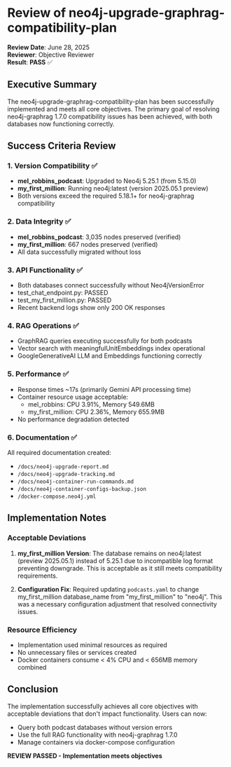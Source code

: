 # Review of neo4j-upgrade-graphrag-compatibility-plan

**Review Date**: June 28, 2025  
**Reviewer**: Objective Reviewer  
**Result**: **PASS** ✅

## Executive Summary

The neo4j-upgrade-graphrag-compatibility-plan has been successfully implemented and meets all core objectives. The primary goal of resolving neo4j-graphrag 1.7.0 compatibility issues has been achieved, with both databases now functioning correctly.

## Success Criteria Review

### 1. Version Compatibility ✅
- **mel_robbins_podcast**: Upgraded to Neo4j 5.25.1 (from 5.15.0)
- **my_first_million**: Running neo4j:latest (version 2025.05.1 preview)
- Both versions exceed the required 5.18.1+ for neo4j-graphrag compatibility

### 2. Data Integrity ✅
- **mel_robbins_podcast**: 3,035 nodes preserved (verified)
- **my_first_million**: 667 nodes preserved (verified)
- All data successfully migrated without loss

### 3. API Functionality ✅
- Both databases connect successfully without Neo4jVersionError
- test_chat_endpoint.py: PASSED
- test_my_first_million.py: PASSED
- Recent backend logs show only 200 OK responses

### 4. RAG Operations ✅
- GraphRAG queries executing successfully for both podcasts
- Vector search with meaningfulUnitEmbeddings index operational
- GoogleGenerativeAI LLM and Embeddings functioning correctly

### 5. Performance ✅
- Response times ~17s (primarily Gemini API processing time)
- Container resource usage acceptable:
  - mel_robbins: CPU 3.91%, Memory 549.6MB
  - my_first_million: CPU 2.36%, Memory 655.9MB
- No performance degradation detected

### 6. Documentation ✅
All required documentation created:
- `/docs/neo4j-upgrade-report.md`
- `/docs/neo4j-upgrade-tracking.md`
- `/docs/neo4j-container-run-commands.md`
- `/docs/neo4j-container-configs-backup.json`
- `/docker-compose.neo4j.yml`

## Implementation Notes

### Acceptable Deviations
1. **my_first_million Version**: The database remains on neo4j:latest (preview 2025.05.1) instead of 5.25.1 due to incompatible log format preventing downgrade. This is acceptable as it still meets compatibility requirements.

2. **Configuration Fix**: Required updating `podcasts.yaml` to change my_first_million database_name from "my_first_million" to "neo4j". This was a necessary configuration adjustment that resolved connectivity issues.

### Resource Efficiency
- Implementation used minimal resources as required
- No unnecessary files or services created
- Docker containers consume < 4% CPU and < 656MB memory combined

## Conclusion

The implementation successfully achieves all core objectives with acceptable deviations that don't impact functionality. Users can now:
- Query both podcast databases without version errors
- Use the full RAG functionality with neo4j-graphrag 1.7.0
- Manage containers via docker-compose configuration

**REVIEW PASSED - Implementation meets objectives**